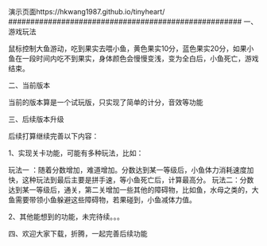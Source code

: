 演示页面https://hkwang1987.github.io/tinyheart/
#####################################################
一、游戏玩法

鼠标控制大鱼游动，吃到果实去喂小鱼，黄色果实10分，蓝色果实20分，如果小鱼在一段时间内吃不到果实，身体颜色会慢慢变浅，变为全白后，小鱼死亡，游戏结束。

二、当前版本

当前的版本算是一个试玩版，只实现了简单的计分，音效等功能

三、后续版本升级

后续打算继续完善以下内容：

1、实现关卡功能，可能有多种玩法，比如：

  玩法一 ：随着分数增加，难道增加。分数达到某一等级后，小鱼体力消耗速度加快，这种玩法到最后主要是拼手速，等小鱼死亡后，计算最高分。
  玩法二：分数达到某一等级后，通关，第二关增加一些其他的障碍物，比如鱼，水母之类的，大鱼需要带领小鱼躲避这些障碍物，若果碰到，小鱼减体力值。

2、其他能想到的功能，未完待续。。。

四、欢迎大家下载，折腾，一起完善后续功能
